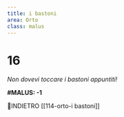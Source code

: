 ```yaml
---
title: i bastoni
area: Orto
class: malus
---
```

# 16
_Non dovevi toccare i bastoni appuntiti!_

**#MALUS: -1**

👣INDIETRO [[114-orto-i bastoni]]

